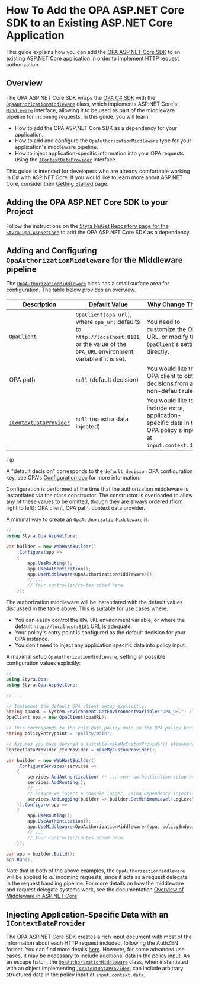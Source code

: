 # How To Add the OPA ASP.NET Core SDK to an Existing ASP.NET Core Application

This guide explains how you can add the [OPA ASP.NET Core SDK](https://github.com/StyraInc/opa-aspnetcore) to an existing ASP.NET Core application in order to implement HTTP request authorization.

## Overview

The OPA ASP.NET Core SDK wraps the [OPA C# SDK](https://github.com/StyraInc/opa-csharp/) with the [`OpaAuthorizationMiddleware`](https://styrainc.github.io/opa-aspnetcore/api/Styra.Opa.AspNetCore.OpaAuthorizationMiddleware.html) class, which implements ASP.NET Core's [`Middleware`](https://learn.microsoft.com/en-us/dotnet/api/microsoft.aspnetcore.http.imiddleware?view=aspnetcore-8.0) interface, allowing it to be used as part of the middleware pipeline for incoming requests. In this guide, you will learn:

- How to add the OPA ASP.NET Core SDK as a dependency for your application.
- How to add and configure the `OpaAuthorizationMiddleware` type for your application's middleware pipeline.
- How to inject application-specific information into your OPA requests using the [`IContextDataProvider`](https://styrainc.github.io/opa-aspnetcore/api/Styra.Opa.AspNetCore.IContextDataProvider.html) interface.

This guide is intended for developers who are already comfortable working in C# with ASP.NET Core. If you would like to learn more about ASP.NET Core, consider their [Getting Started](https://learn.microsoft.com/en-us/aspnet/core/getting-started/?view=aspnetcore-8.0) page.

## Adding the OPA ASP.NET Core SDK to your Project

Follow the instructions on the [Styra NuGet Repository page for the `Styra.Opa.AspNetCore`](https://www.nuget.org/packages/Styra.Opa.AspNetCore) to add the OPA ASP.NET Core SDK as a dependency.

## Adding and Configuring `OpaAuthorizationMiddleware` for the Middleware pipeline

The [`OpaAuthorizationMiddleware`](https://styrainc.github.io/opa-aspnetcore/api/Styra.Opa.AspNetCore.OpaAuthorizationMiddleware.html) class has a small surface area for configuration. The table below provides an overview.

| Description | Default Value | Why Change This? |
|-------------|---------------|------------------|
| [`OpaClient`](https://styrainc.github.io/opa-csharp/api/Styra.Opa.OpaClient.html) | `OpaClient(opa_url)`, where `opa_url` defaults to `http://localhost:8181`, or the value of the `OPA_URL` environment variable if it is set. | You need to customize the OPA URL, or modify the `OpaClient`'s settings directly. |
| OPA path | `null` (default decision) | You would like the OPA client to obtain decisions from a non-default rule. |
| [`IContextDataProvider`](https://styrainc.github.io/opa-aspnetcore/api/Styra.Opa.AspNetCore.IContextDataProvider.html) | `null` (no extra data injected) | You would like to include extra, application-specific data in the OPA policy's input at `input.context.data`. |

> [!TIP]
> A "default decision" corresponds to the `default_decision` OPA configuration key, see OPA's [Configuration doc](https://www.openpolicyagent.org/docs/configuration/) for more information.

Configuration is performed at the time that the authorization middleware is instantiated via the class constructor. The constructor is overloaded to allow any of these values to be omitted, though they are always ordered (from right to left): OPA client, OPA path, context data provider.

A minimal way to create an `OpaAuthorizationMiddleware` is:

```csharp
// ...
using Styra.Opa.AspNetCore;

var builder = new WebHostBuilder()
    .Configure(app =>
    {
        app.UseRouting();
        app.UseAuthentication();
        app.UseMiddleware<OpaAuthorizationMiddleware>();
        // ...
        // Your controller/routes added here.
    });
```

The authorization middleware will be instantiated with the default values discussed in the table above. This is suitable for use cases where:

- You can easily control the `OPA_URL` environment variable, or where the default `http://localhost:8181` URL is adequate.
- Your policy's entry point is configured as the default decision for your OPA instance.
- You don't need to inject any application specific data into policy input.

A maximal setup `OpaAuthorizationMiddleware`, setting all possible configuration values explicitly:

```csharp
// ...
using Styra.Opa;
using Styra.Opa.AspNetCore;

// ...

// Implement the default OPA client setup explicitly.
string opaURL = System.Environment.GetEnvironmentVariable("OPA_URL") ?? "http://localhost:8181";
OpaClient opa = new OpaClient(opaURL);

// This corresponds to the rule data.policy.main in the OPA policy bundle.
string policyEntrypoint = "policy/main";

// Assumes you have defined a suitable makeMyCustomProvider() elsewhere.
ContextDataProvider ctxProvider = makeMyCustomProvider();

var builder = new WebHostBuilder()
    .ConfigureServices(services =>
    {
        services.AddAuthentication( /* ... your authentication setup here ... */ );
        services.AddRouting();
        // ...
        // Ensure we inject a console logger, using Dependency Injection.
        services.AddLogging(builder => builder.SetMinimumLevel(LogLevel.Trace).AddConsole());
    }).Configure(app =>
    {
        app.UseRouting();
        app.UseAuthentication();
        app.UseMiddleware<OpaAuthorizationMiddleware>(opa, policyEndpoint, ctxProvider);
        // ...
        // Your controller/routes added here.
    });

var app = builder.Build();
app.Run();
```

Note that in both of the above examples, the `OpaAuthorizationMiddleware` will be applied to _all_ incoming requests, since it acts as a request delegate in the request handling pipeline. For more details on how the middleware and request delegate systems work, see the documentation [Overview of Middleware in ASP.NET Core](https://learn.microsoft.com/en-us/aspnet/core/fundamentals/middleware/?view=aspnetcore-8.0).

## Injecting Application-Specific Data with an `IContextDataProvider`

The OPA ASP.NET Core SDK creates a rich input document with most of the information about each HTTP request included, following the AuthZEN format. You can find more details [here](../reference/input-output-schema). However, for some advanced use cases, it may be necessary to include additional data in the policy input. As an escape hatch, the [`OpaAuthorizationMiddleware`](https://styrainc.github.io/opa-aspnetcore/api/Styra.Opa.AspNetCore.OpaAuthorizationMiddleware.html) class, when instantiated with an object implementing [`IContextDataProvider`](https://styrainc.github.io/opa-aspnetcore/api/Styra.Opa.AspNetCore.IContextDataProvider.html), can include arbitrary structured data in the policy input at `input.context.data`.
